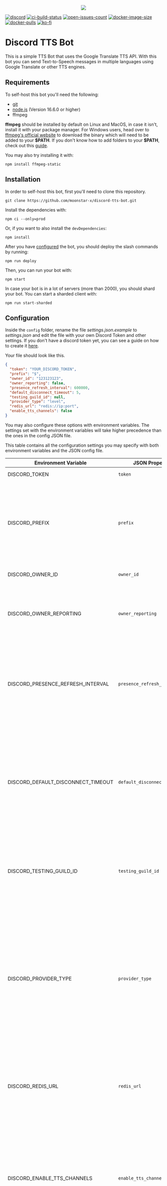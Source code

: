 <center>
    <img src="https://i.imgur.com/HT7Wmv1.jpg">
</center>

[![discord](https://img.shields.io/discord/730998659008823296.svg?label=&logo=discord&logoColor=ffffff&color=7389D8&labelColor=6A7EC2)](https://discord.gg/mhj3Zsv)
[![ci-build-status](https://img.shields.io/github/workflow/status/moonstar-x/discord-tts-bot/CI?logo=github)](https://github.com/moonstar-x/discord-tts-bot)
[![open-issues-count](https://img.shields.io/github/issues-raw/moonstar-x/discord-tts-bot?logo=github)](https://github.com/moonstar-x/discord-tts-bot)
[![docker-image-size](https://img.shields.io/docker/image-size/moonstarx/discord-tts-bot?logo=docker)](https://hub.docker.com/repository/docker/moonstarx/discord-tts-bot)
[![docker-pulls](https://img.shields.io/docker/pulls/moonstarx/discord-tts-bot?logo=docker)](https://hub.docker.com/repository/docker/moonstarx/discord-tts-bot)
[![ko-fi](https://img.shields.io/badge/buy%20me%20a%20coffee-%E2%98%95%20%20-%23ff5f5f)](https://ko-fi.com/moonstar_x)

# Discord TTS Bot

This is a simple TTS Bot that uses the Google Translate TTS API. With this bot you can send Text-to-Speech messages in multiple languages using Google Translate or other TTS engines.

## Requirements

To self-host this bot you'll need the following:

* [git](https://git-scm.com/)
* [node.js](https://nodejs.org/en/) (Version 16.6.0 or higher)
* ffmpeg

**ffmpeg** should be installed by default on Linux and MacOS, in case it isn't, install it with your package manager. For Windows users, head over to [ffmpeg's official website](https://www.ffmpeg.org/download.html#build-windows) to download the binary which will need to be added to your **\$PATH**. If you don't know how to add folders to your **\$PATH**, check out this [guide](https://www.architectryan.com/2018/03/17/add-to-the-path-on-windows-10/).

You may also try installing it with:

```text
npm install ffmpeg-static
```

## Installation

In order to self-host this bot, first you'll need to clone this repository.

```text
git clone https://github.com/moonstar-x/discord-tts-bot.git
```

Install the dependencies with:

```text
npm ci --only=prod
```

Or, if you want to also install the `devDependencies`:

```text
npm install
```

After you have [configured](#configuration) the bot, you should deploy the slash commands by running:

```text
npm run deploy
```

Then, you can run your bot with:

```text
npm start
```

In case your bot is in a lot of servers (more than 2000), you should shard your bot. You can start a sharded client with:

```text
npm run start-sharded
```

## Configuration

Inside the `config` folder, rename the file *settings.json.example* to *settings.json* and edit the file with your own Discord Token and other settings. If you don't have a discord token yet, you can see a guide on how to create it [here](https://github.com/moonstar-x/discord-downtime-notifier/wiki).

Your file should look like this.

```json
{
  "token": "YOUR_DISCORD_TOKEN",
  "prefix": "$",
  "owner_id": "123123123",
  "owner_reporting": false,
  "presence_refresh_interval": 600000,
  "default_disconnect_timeout": 5,
  "testing_guild_id": null,
  "provider_type": "level",
  "redis_url": "redis://ip:port",
  "enable_tts_channels": false
}
```

You may also configure these options with environment variables. The settings set with the environment variables will take higher precedence than the ones in the config JSON file.

This table contains all the configuration settings you may specify with both environment variables and the JSON config file.

| Environment Variable               | JSON Property                | Required                    | Type                       | Description                                                                                                                                                                                                                                                                                                              |
|------------------------------------|------------------------------|-----------------------------|----------------------------|--------------------------------------------------------------------------------------------------------------------------------------------------------------------------------------------------------------------------------------------------------------------------------------------------------------------------|
| DISCORD_TOKEN                      | `token`                      | Yes.                        | `string`                   | The bot's token.                                                                                                                                                                                                                                                                                                         |
| DISCORD_PREFIX                     | `prefix`                     | No. (Defaults to: `$`)      | `string`                   | **Deprecated**: The bot's prefix. A prefix is no longer necessary because this bot uses the all new interactions (slash commands).                                                                                                                                                                                       |
| DISCORD_OWNER_ID                   | `owner_id`                   | No. (Defaults to: `null`)   | `string` or `null`         | The ID of the bot's owner.                                                                                                                                                                                                                                                                                               |
| DISCORD_OWNER_REPORTING            | `owner_reporting`            | No. (Defaults to: `false`)  | `boolean`                  | Whether the bot should send error reports to the owner via DM when a command errors.                                                                                                                                                                                                                                     |
| DISCORD_PRESENCE_REFRESH_INTERVAL  | `presence_refresh_interval`  | No. (Defaults to: `900000`) | `number` or `null`         | The time interval in milliseconds in which the bot updates its presence. If set to `null` the presence auto update will be disabled.                                                                                                                                                                                     |
| DISCORD_DEFAULT_DISCONNECT_TIMEOUT | `default_disconnect_timeout` | No. (Defaults to: `5`)      | `number` or `null`         | The time it takes the bot to leave a voice channel when inactive by default on all servers. This setting can be customised per server and this will be used if a server has not set their own value.                                                                                                                     |
| DISCORD_TESTING_GUILD_ID           | `testing_guild_id`           | No. (Defaults to: `null`)   | `string` or `null`         | The ID of the testing guild. You do not need to set this to anything if you're not planning on developing the bot.                                                                                                                                                                                                       |
| DISCORD_PROVIDER_TYPE              | `provider_type`              | No. (Defaults to: `level`)  | Can be: `level` or `redis` | The type of data provider to use. [Level](https://github.com/google/leveldb) is a file based key-value store whereas [Redis](https://redis.io/) is a cache service. If you plan on just hosting the bot for a small server you should choose `level`, if you plan on sharding the client `redis` can be a better choice. |
| DISCORD_REDIS_URL                  | `redis_url`                  | No. (Defaults to: `null`)   | `string` or `null`         | The URL of the redis service. This is only required if you have set the provider type to `redis`.                                                                                                                                                                                                                        |
| DISCORD_ENABLE_TTS_CHANNELS        | `enable_tts_channels`        | No. (Defaults to: `false`)  | `boolean`                  | Whether to enable the message-only TTS for specific channels. With this setting, you can send TTS messages by just sending messages to a channel that you have enabled a provider for.                                                                                                                                   |

> If you set `enable_tts_channels` to `true`, you must enable the message content privileged intent in your bot's [application page](https://discord.com/developers/applications/).

## Running on Docker

You can start a container with the bot's image by running:

```text
docker run -it -e DISCORD_TOKEN="YOUR DISCORD TOKEN" moonstarx/discord-tts-bot:latest
```

Check [configuration](#configuration) to see which environment variables you can use.

The following volumes can be used:

* `/opt/app/config`: The config folder for the bot, here you can use the `settings.json` file to configure the bot if you don't want to use environment variables.
* `/opt/app/data`: The data folder for the bot. If you use a `level` data provider you should set this volume to keep the bot's data persistent across restarts.

## Deploying to Heroku

To deploy to Heroku, you can click on the image below and login to your account.

[![Deploy](https://www.herokucdn.com/deploy/button.svg)](https://heroku.com/deploy?template=https://github.com/moonstar-x/discord-tts-bot)

You can now go back to your app's *Overview*, make sure you disable the *web* dyno and enable the *bot* dyno. Your bot should now be up and running. Remember you can always check your bot's console if you access the *View Logs* in the *More* dropdown menu.

## Usage

Here's a list of all the commands for the bot:

| Command                                   | Alias     | Description                                                                                         | Required Permissions |
|-------------------------------------------|-----------|-----------------------------------------------------------------------------------------------------|----------------------|
| /say \<message\>                          | /s        | Send a TTS message in your voice channel with your own settings or the ones saved for this server.  |                      |
| /stop                                     | /leave    | Stop the TTS bot and leave the channel.                                                             |                      |
| /default_settings                         |           | Get the default TTS settings currently set for the guild.                                           |                      |
| /my_settings                              |           | Get the TTS settings you currently have set for yourself.                                           |                      |
| /set_default_provider \<provider\>        |           | Sets the provider to be used by the say command for the server by default.                          | `MANAGE_GUILD`       |
| /set_my_provider \<provider\>             |           | Sets the provider to be used by the say command for yourself.                                       |                      |
| /set_locale \<locale\>                    |           | Sets locale to be used by the bot in this guild.                                                    | `MANAGE_GUILD`       |
| /set_timeout \<timeout\>                  |           | Sets the timeout for the bot to leave the channel when not in use.                                  | `MANAGE_GUILD`       |
| /google_langs                             |           | Display a list of the languages supported by the Google Translate provider.                         |                      |
| /google_say \<message\>                   |           | Send a Google Translate TTS message with multi-language support in your voice channel.              |                      |
| /google_set_default language \<language\> |           | Sets the language to be used by the say and google_say command by default.                          | `MANAGE_GUILD`       |
| /google_set_default speed \<speed\>       |           | Sets the speed to be used by the say and google_say command by default.                             | `MANAGE_GUILD`       |
| /google_set_my language \<language\>      |           | Sets the language to be used by the say and google_say command for yourself.                        |                      |
| /google_set_my speed \<speed\>            |           | Sets the speed to be used by the say and google_say command for yourself.                           |                      |
| /help                                     |           | Display a help message with all the available commands.                                             |                      |
| /aeiou_say \<message\>                    |           | Send an aeiou (sounds like Stephen Hawking) TTS message in your voice channel.                      |                      |

If you have `enable_tts_channels` set to `true`, you will have access to the additional commands:

| Command                                   | Description                                                                      | Required Permissions |
|-------------------------------------------|----------------------------------------------------------------------------------|----------------------|
| /channel_settings                         | Get the TTS settings associated to this channel (if applies).                    |                      |
| /delete_channel_provider                  | Disable message-only based TTS on this channel (deletes its saved settings).     | `MANAGE_CHANNELS`    |
| /set_channel_provider \<provider\>        | Sets the provider to be used by the message-only based TTS on specific channels. | `MANAGE_CHANNELS`    |
| /google_set_channel language \<language\> | Sets the language to be used by the say and google_say command by default.       | `MANAGE_CHANNELS`    |
| /google_set_channel speed \<speed\>       | Sets the speed to be used by the say and google_say command by default.          | `MANAGE_CHANNELS`    | 

> Up until now, these settings are saved in memory, which means if the bot crashes/restarts, all of these settings will go back to default (`Language: English, Speed: normal`).

## Language Support

Here's a list of all the supported languages by the Google Translate provider:

| Language Code | Language Name |
|---------------|---------------|
| af            | Afrikaans     |
| hy            | Armenian      |
| id            | Indonesian    |
| bn            | Bengali       |
| ca            | Catalan       |
| cs            | Czech         |
| da            | Danish        |
| de            | German        |
| en            | English       |
| es            | Spanish       |
| fil           | Filipino      |
| fr            | French        |
| hr            | Croatian      |
| is            | Icelandic     |
| it            | Italian       |
| jv            | Javanese      |
| km            | Khmer         |
| lv            | Latvian       |
| hu            | Hungarian     |
| ml            | Malayalam     |
| mr            | Marathi       |
| nl            | Dutch         |
| ne            | Nepali        |
| nb            | Norwegian     |
| pl            | Polish        |
| pt            | Portuguese    |
| ro            | Romanian      |
| si            | Sinhala       |
| sk            | Slovak        |
| su            | Sundanese     |
| sw            | Swahili       |
| fi            | Finnish       |
| sv            | Swedish       |
| ta            | Tamil         |
| te            | Telugu        |
| vi            | Vietnamese    |
| tr            | Turkish       |
| el            | Greek         |
| ru            | Russian       |
| sr            | Serbian       |
| uk            | Ukranian      |
| ar            | Arabic        |
| hi            | Hindi         |
| th            | Thai          |
| ko            | Korean        |
| cmn           | Chinese       |
| ja            | Japanese      |

## Add this bot to your server

You can add this bot to your server by clicking the image below:

[![Invite this bot to your server](https://i.imgur.com/4krikIF.jpg)](https://discord.com/api/oauth2/authorize?client_id=519207945318170654&permissions=3148800&scope=bot%20applications.commands)

## Author

This bot was made by [moonstar-x](https://github.com/moonstar-x).
